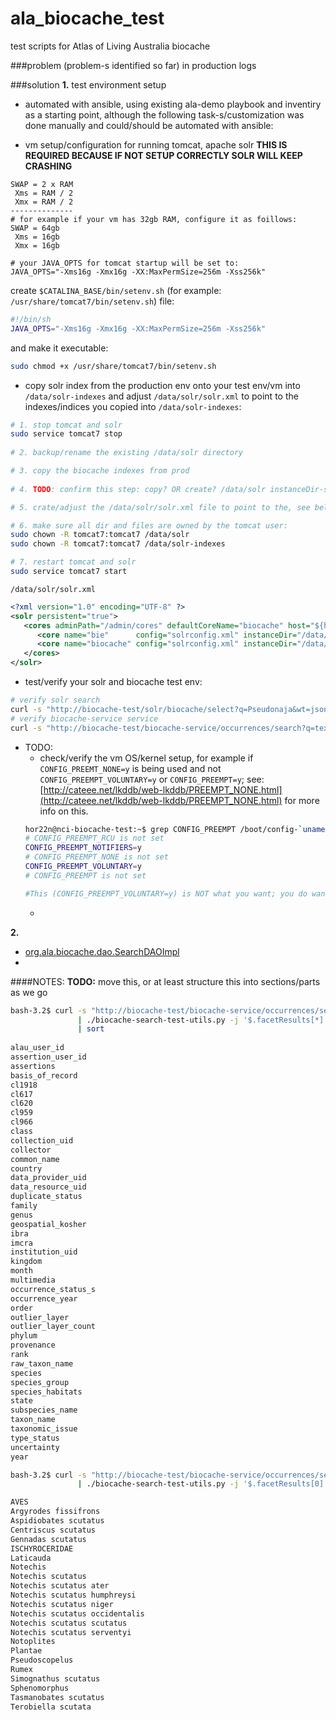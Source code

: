 # ala_biocache_test
test scripts for Atlas of Living Australia biocache

###problem
(problem-s identified so far)
in production logs 

###solution
**1.** test environment setup
* automated with ansible, using existing ala-demo playbook and inventiry as a starting point, although the following task-s/customization was done manually and could/should be automated with ansible:
 - vm setup/configuration for running tomcat, apache solr **THIS IS REQUIRED BECAUSE IF NOT SETUP CORRECTLY SOLR WILL KEEP CRASHING**
  ```
  SWAP = 2 x RAM
   Xms = RAM / 2
   Xmx = RAM / 2
  --------------
  # for example if your vm has 32gb RAM, configure it as foillows:
  SWAP = 64gb
   Xms = 16gb
   Xmx = 16gb
  
  # your JAVA_OPTS for tomcat startup will be set to:
  JAVA_OPTS="-Xms16g -Xmx16g -XX:MaxPermSize=256m -Xss256k"
  ```
  create `$CATALINA_BASE/bin/setenv.sh` (for example: `/usr/share/tomcat7/bin/setenv.sh`) file:
  ```BASH
  #!/bin/sh
  JAVA_OPTS="-Xms16g -Xmx16g -XX:MaxPermSize=256m -Xss256k"
  
  ```
  and make it executable:
  ```BASH
  sudo chmod +x /usr/share/tomcat7/bin/setenv.sh
  ```
 - copy solr index from the production env onto your test env/vm into `/data/solr-indexes` and adjust `/data/solr/solr.xml` to point to the indexes/indices you copied into `/data/solr-indexes`:
  ```BASH
  # 1. stop tomcat and solr
  sudo service tomcat7 stop
   
  # 2. backup/rename the existing /data/solr directory
  
  # 3. copy the biocache indexes from prod
   
  # 4. TODO: confirm this step: copy? OR create? /data/solr instanceDir-s for each copied index/dataDir
  
  # 5. crate/adjust the /data/solr/solr.xml file to point to the, see bellow

  # 6. make sure all dir and files are owned by the tomcat user:
  sudo chown -R tomcat7:tomcat7 /data/solr
  sudo chown -R tomcat7:tomcat7 /data/solr-indexes
  
  # 7. restart tomcat and solr
  sudo service tomcat7 start
  ```

   `/data/solr/solr.xml`
   ```XML
   <?xml version="1.0" encoding="UTF-8" ?>
   <solr persistent="true">
      <cores adminPath="/admin/cores" defaultCoreName="biocache" host="${host:}" hostPort="${jetty.port:8983}" hostContext="${hostContext:solr}" zkClientTimeout="${zkClientTimeout:15000}">
         <core name="bie"      config="solrconfig.xml" instanceDir="/data/solr/bie/"      schema="schema.xml" dataDir="/data/solr-indexes/bie-03-12-2014"/>
         <core name="biocache" config="solrconfig.xml" instanceDir="/data/solr/biocache/" schema="schema.xml" dataDir="/data/solr-indexes/07-02-2015-07-54"/>
	  </cores>
   </solr>
   ```
  - test/verify your solr and biocache test env:
   ```BASH
   # verify solr search
   curl -s "http://biocache-test/solr/biocache/select?q=Pseudonaja&wt=json" | python -m json.tool | less
   # verify biocache-service service
   curl -s "http://biocache-test/biocache-service/occurrences/search?q=text:Pseudonaja" | python -m json.tool | less
   ```

* TODO:
  - check/verify the vm OS/kernel setup, for example if `CONFIG_PREEMT_NONE=y` is being used and not `CONFIG_PREEMPT_VOLUNTARY=y` or `CONFIG_PREEMPT=y`; see: [http://cateee.net/lkddb/web-lkddb/PREEMPT_NONE.html](http://cateee.net/lkddb/web-lkddb/PREEMPT_NONE.html) for more info on this.
   ```BASH
   hor22n@nci-biocache-test:~$ grep CONFIG_PREEMPT /boot/config-`uname -r`
   # CONFIG_PREEMPT_RCU is not set
   CONFIG_PREEMPT_NOTIFIERS=y
   # CONFIG_PREEMPT_NONE is not set
   CONFIG_PREEMPT_VOLUNTARY=y
   # CONFIG_PREEMPT is not set

   #This (CONFIG_PREEMPT_VOLUNTARY=y) is NOT what you want; you do want: CONFIG_PREEMPT_NONE=y because this is a server env.
   ```
  - 

**2.** 
* [org.ala.biocache.dao.SearchDAOImpl](https://github.com/AtlasOfLivingAustralia/biocache-service/blob/master/src/main/java/au/org/ala/biocache/dao/SearchDAOImpl.java)
* 


####NOTES:
**TODO:** move this, or at least structure this into sections/parts as we go

```BASH
bash-3.2$ curl -s "http://biocache-test/biocache-service/occurrences/search?q=text:scutatus" \
               | ./biocache-search-test-utils.py -j '$.facetResults[*].fieldName' \
			   | sort
			   
alau_user_id
assertion_user_id
assertions
basis_of_record
cl1918
cl617
cl620
cl959
cl966
class
collection_uid
collector
common_name
country
data_provider_uid
data_resource_uid
duplicate_status
family
genus
geospatial_kosher
ibra
imcra
institution_uid
kingdom
month
multimedia
occurrence_status_s
occurrence_year
order
outlier_layer
outlier_layer_count
phylum
provenance
rank
raw_taxon_name
species
species_group
species_habitats
state
subspecies_name
taxon_name
taxonomic_issue
type_status
uncertainty
year
```

```BASH
bash-3.2$ curl -s "http://biocache-test/biocache-service/occurrences/search?q=text:scutatus" \
               | ./biocache-search-test-utils.py -j '$.facetResults[0].fieldResult[*].label'

AVES
Argyrodes fissifrons
Aspidiobates scutatus
Centriscus scutatus
Gennadas scutatus
ISCHYROCERIDAE
Laticauda
Notechis
Notechis scutatus
Notechis scutatus ater
Notechis scutatus humphreysi
Notechis scutatus niger
Notechis scutatus occidentalis
Notechis scutatus scutatus
Notechis scutatus serventyi
Notoplites
Plantae
Pseudoscopelus
Rumex
Simognathus scutatus
Sphenomorphus
Tasmanobates scutatus
Terobiella scutata
```
